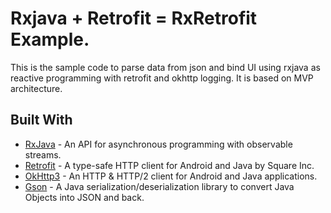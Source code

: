 # Rxjava + Retrofit = RxRetrofit Example.

This is the sample code to parse data from json and bind UI using rxjava as reactive programming with retrofit and okhttp logging. It is based on MVP architecture.

## Built With

* [RxJava](http://reactivex.io/) - An API for asynchronous programming with observable streams.
* [Retrofit](http://square.github.io/retrofit/) - A type-safe HTTP client for Android and Java by Square Inc.
* [OkHttp3](http://square.github.io/okhttp/) - An HTTP & HTTP/2 client for Android and Java applications.
* [Gson](https://github.com/google/gson) - A Java serialization/deserialization library to convert Java Objects into JSON and back.
